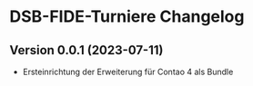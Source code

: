 # DSB-FIDE-Turniere Changelog

## Version 0.0.1 (2023-07-11)

* Ersteinrichtung der Erweiterung für Contao 4 als Bundle
